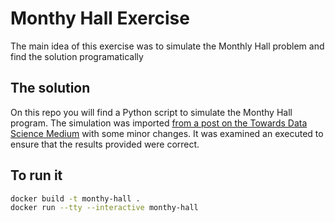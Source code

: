 # Monthy Hall Exercise
The main idea of this exercise was to simulate the Monthly Hall problem and find the solution programatically

## The solution
On this repo you will find a Python script to simulate the Monthy Hall program.
The simulation was imported [from a post on the Towards Data Science Medium](https://medium.com/swlh/simulate-the-monty-hall-problem-using-python-7b76b943640e) with some minor changes.
It was examined an executed to ensure that the results provided were correct.

## To run it
```bash
docker build -t monthy-hall .
docker run --tty --interactive monthy-hall
```